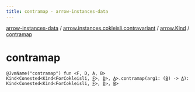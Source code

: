 ```yaml
---
title: contramap - arrow-instances-data
---
```


[arrow-instances-data](../../index.html) / [arrow.instances.cokleisli.contravariant](../index.html) / [arrow.Kind](index.html) / [contramap](./contramap.html)

# contramap

`@JvmName("contramap") fun <F, D, A, B> Kind<Conested<Kind<ForCokleisli, `[`F`](contramap.html#F)`>, `[`D`](contramap.html#D)`>, `[`A`](contramap.html#A)`>.contramap(arg1: (`[`B`](contramap.html#B)`) -> `[`A`](contramap.html#A)`): Kind<Conested<Kind<ForCokleisli, `[`F`](contramap.html#F)`>, `[`D`](contramap.html#D)`>, `[`B`](contramap.html#B)`>`